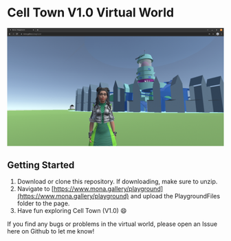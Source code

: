 # Cell Town V1.0 Virtual World
![Screenshot](docs/screenshot.png)
## Getting Started
1. Download or clone this repository. If downloading, make sure to unzip.
2. Navigate to [https://www.mona.gallery/playground](https://www.mona.gallery/playground) and upload the PlaygroundFiles folder to the page.
3. Have fun exploring Cell Town (V1.0) 😄

If you find any bugs or problems in the virtual world, please open an Issue here on Github to let me know!
